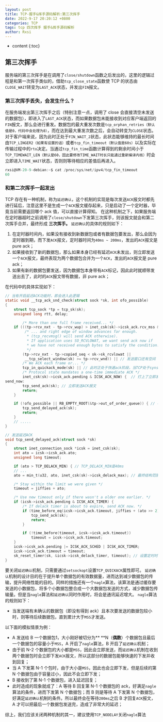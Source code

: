 ```yaml
---
layout: post
title: TCP-握手&挥手源码解析:第三次挥手
date: 2022-9-17 20:20:12 +0800
categories: TCP
tags: tcp 四次挥手 握手&挥手源码解析 
author: Rxsi
---
```


* content
{:toc}

## 第三次挥手
服务端的第三次挥手是在调用了`close/shutdown`函数之后发出的，这里的逻辑过程是和第一次挥手类似的，借助`tcp_close_state`函数使 TCP 的状态由`CLOSE_WAIT`转变为`LAST_ACK`状态，并发出`FIN`报文。
### 第三次挥手丢失，会发生什么？
在服务端发出第三次挥手之后（特别注意一点，调用了 close 会直接清空未发送的数据包），即进入了`LAST_ACK`状态，而如果数据包未能接收到对应客户端返回的`FIN`报文，那么会进行重发。数据包的最大重发次数是`tcp_orphan_retries（默认值是0，代码中会处理为8）`，而在达到最大重发次数之后，会自动转变为`CLOSE`状态。
对于客户端来说，因为此时正处于`FIN_WAIT_2`状态，此状态能够维持的最长时间由`TCP_LINGER2（如果有设置的话）`或者`tcp_fin_timeout（默认值是60s）`以及实际在传输过程中的`rto`决定。当通过`tcp_fin_time`函数计算得到的剩余时间小于`TCP_TIMEWAIT_LEN（默认是60，因此要修改TIME_WAIT时长只能通过重新编译内核）`时会立即进入`TIME_WAIT`状态，否则则等待相应的差值后再进入。
```c
rxsi@VM-20-9-debian:~$ cat /proc/sys/net/ipv4/tcp_fin_timeout 
60
```
### 和第二次挥手一起发出
TCP 存在有一种机制，称为`延迟确认`，这个机制的实现是每次发送`ACK`报文时都先进行延后，注意这里不是生成一个`ACK`报文缓存起来，只是启动了一个定时器，毕竟当前需要返回哪个 ack 值，可以直接计算得知。
在这种机制之下，如果服务端在定时器超时之前调用了`close/shutdown`下发第三次挥手，则该报文就会和第二次挥手合并，最终形成 **三次挥手。**
`延迟确认`的具体的规则如下：

1. 在定时器时间内，如果没有接收到新数据包或者有数据包要发出，那么会因为定时器到期，而下发`ACK`报文，定时器时间为`40ms ~ 200ms`，发出的`ACK`报文是 pure ack；
2. 如果接收到了新的数据包，那么如果本身已经有延迟`ACK`未发出，则立即发送一个`ACK`报文，最终表现为两个数据包合并为一个`ACK`，发出的`ACK`报文是 pure ack；
3. 如果有新的数据包要发送，因为数据包本身带有`ACK`标记，因此此时就顺带发送出去了，此时的`ACK`报文带有数据，非 pure ack；

在代码中的具体实现如下：
```c
// 当有开启延迟ACK功能时，即会进入此逻辑
static void __tcp_ack_snd_check(struct sock *sk, int ofo_possible)
{
	struct tcp_sock *tp = tcp_sk(sk);
	unsigned long rtt, delay;

	    /* More than one full frame received... */
	if (((tp->rcv_nxt - tp->rcv_wup) > inet_csk(sk)->icsk_ack.rcv_mss && // 当前接收到的数据包已经超过了一个MSS大小，证明至少已经接收了两个报文
	     /* ... and right edge of window advances far enough.
	      * (tcp_recvmsg() will send ACK otherwise).
	      * If application uses SO_RCVLOWAT, we want send ack now if
	      * we have not received enough bytes to satisfy the condition.
	      */
	    (tp->rcv_nxt - tp->copied_seq < sk->sk_rcvlowat ||
	     __tcp_select_window(sk) >= tp->rcv_wnd)) || // 发送窗口还有空间
	    /* We ACK each frame or... */
	    tcp_in_quickack_mode(sk) || // 此时正处于快速ack阶段，当TCP处于synsent、发送dupack、接收到窗口之外的数据段、收到ECN标志段就会进入快速ack阶段，最多只能连续发送8个ack后就要退出这个模式
	    /* Protocol state mandates a one-time immediate ACK */
	    inet_csk(sk)->icsk_ack.pending & ICSK_ACK_NOW) {  // 打上了立即发送的标志，这个是当out_of_order_queue满时打上的，乱序队列满了说明存在丢包问题，当前的网络可能拥塞，因此需要立即返回ACK，以通知对端降低发送速率
send_now:
		tcp_send_ack(sk); // 立即发送ACK报文
		return;
	}

	if (!ofo_possible || RB_EMPTY_ROOT(&tp->out_of_order_queue)) { // 不存在乱序问题，或者乱序队列还没有满，那么发送延迟ACK即可
		tcp_send_delayed_ack(sk);
		return;
	}
	// .....
}

// 发送延迟ACK
void tcp_send_delayed_ack(struct sock *sk)
{
	struct inet_connection_sock *icsk = inet_csk(sk);
	int ato = icsk->icsk_ack.ato; 
	unsigned long timeout;

	if (ato > TCP_DELACK_MIN) { // TCP_DELACK_MIN是40ms
	// ...
	ato = min_t(u32, ato, inet_csk(sk)->icsk_delack_max); // 最终结构范围就是40ms~200ms，TCP_DELACK_MAX是200ms

	/* Stay within the limit we were given */
	timeout = jiffies + ato;

	/* Use new timeout only if there wasn't a older one earlier. */
	if (icsk->icsk_ack.pending & ICSK_ACK_TIMER) {
		/* If delack timer is about to expire, send ACK now. */
		if (time_before_eq(icsk->icsk_ack.timeout, jiffies + (ato >> 2))) { // 定时器快要过期了，就不必要设置了，直接发送ACK
			tcp_send_ack(sk);
			return;
		}

		if (!time_before(timeout, icsk->icsk_ack.timeout))
			timeout = icsk->icsk_ack.timeout;
	}
	icsk->icsk_ack.pending |= ICSK_ACK_SCHED | ICSK_ACK_TIMER;
	icsk->icsk_ack.timeout = timeout;
	sk_reset_timer(sk, &icsk->icsk_delack_timer, timeout); // 设置定时时间
}
```
要关闭`延迟确认`机制，只需要通过`setsockopt`设置`TCP_QUICKACK`属性即可。
`延迟确认`机制的设计目的在于提升单个数据包的有效数据量，进而达到减少数据包的传输，提升网络性能的目的。同样的措施还有一个`nagle`算法，该算法是通过缓存要发送的小数据包，将多个小数据包整合成一个大数据包发送的方式，减少数据包传输量。但是当`nagle`算法和`延迟确认`同时作用时，将会是通讯延迟增大。
`nagle`算法的规则如下：

- 当发送端有未确认的数据包（即没有得到 ack）且本次要发送的数据包较小时，则等待后续数据包，直到累计大于`MSS`才发送。

以下面的模拟情景为例：

- A 发送给 B 一个数据包1，大小刚好被切分为** **N（**偶数**）个数据包且最后一个数据包的容量小于`MSS`，A 开启了`nagle`算法，B 开启了`延迟确认`机制；
- 由于前 N-2 个数据包的大小都是`MSS`，因此会立即发送，而`延迟确认`机制在收到两个数据包时会立即下发`ACK`报文，所以这部分的数据包能够快速的下发并收到回复；
- 当 A 下发第 N-1 个包时，由于大小是`MSS`，因此也会立即下发，但是后续的第 N 个数据包由于容量过小，因此不会立即下发；
- B 接收到了第 N-1 个数据包，进入延迟回复；
- 此时造成的现象就成了：A 等待 B 回复第 N-1 个数据包的 ack，好满足`nagle`算法的条件，进而下发第 N 个数据包；而 B 则是等待 A 下发第 N 个数据包，好满足`延迟确认`机制的条件。所以最终会在等待`200ms`之后 B 才回复`ACK`报文，A 才可以把最后一个数据包发送完，造成了非常大的延迟；

综上，我们应该关闭两种机制的其一，建议使用`TCP_NODELAY`关闭`nagle`算法